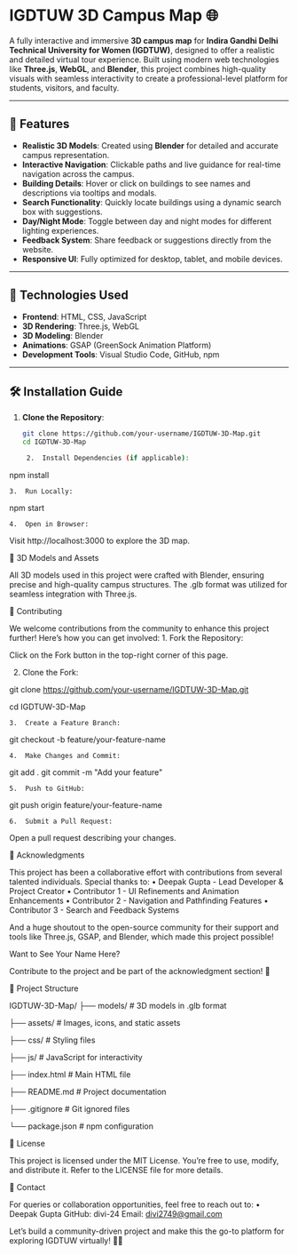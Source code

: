 
# IGDTUW 3D Campus Map 🌐

A fully interactive and immersive **3D campus map** for **Indira Gandhi Delhi Technical University for Women (IGDTUW)**, designed to offer a realistic and detailed virtual tour experience. Built using modern web technologies like **Three.js**, **WebGL**, and **Blender**, this project combines high-quality visuals with seamless interactivity to create a professional-level platform for students, visitors, and faculty.

---

## 🚀 Features

- **Realistic 3D Models**: Created using **Blender** for detailed and accurate campus representation.
- **Interactive Navigation**: Clickable paths and live guidance for real-time navigation across the campus.
- **Building Details**: Hover or click on buildings to see names and descriptions via tooltips and modals.
- **Search Functionality**: Quickly locate buildings using a dynamic search box with suggestions.
- **Day/Night Mode**: Toggle between day and night modes for different lighting experiences.
- **Feedback System**: Share feedback or suggestions directly from the website.
- **Responsive UI**: Fully optimized for desktop, tablet, and mobile devices.

---

## 🔧 Technologies Used

- **Frontend**: HTML, CSS, JavaScript
- **3D Rendering**: Three.js, WebGL
- **3D Modeling**: Blender
- **Animations**: GSAP (GreenSock Animation Platform)
- **Development Tools**: Visual Studio Code, GitHub, npm

---

## 🛠️ Installation Guide

1. **Clone the Repository**:
   ```bash
   git clone https://github.com/your-username/IGDTUW-3D-Map.git
   cd IGDTUW-3D-Map

	2.	Install Dependencies (if applicable):

npm install


	3.	Run Locally:

npm start


	4.	Open in Browser:
Visit http://localhost:3000 to explore the 3D map.

🎨 3D Models and Assets

All 3D models used in this project were crafted with Blender, ensuring precise and high-quality campus structures. The .glb format was utilized for seamless integration with Three.js.

🤝 Contributing

We welcome contributions from the community to enhance this project further! Here’s how you can get involved:
	1.	Fork the Repository:
 
Click on the Fork button in the top-right corner of this page.
	
 2.	Clone the Fork:

git clone https://github.com/your-username/IGDTUW-3D-Map.git

cd IGDTUW-3D-Map


	3.	Create a Feature Branch:

git checkout -b feature/your-feature-name


	4.	Make Changes and Commit:

git add .
git commit -m "Add your feature"


	5.	Push to GitHub:

git push origin feature/your-feature-name


	6.	Submit a Pull Request:
Open a pull request describing your changes.

📜 Acknowledgments

This project has been a collaborative effort with contributions from several talented individuals. Special thanks to:
	•	Deepak Gupta - Lead Developer & Project Creator
	•	Contributor 1 - UI Refinements and Animation Enhancements
	•	Contributor 2 - Navigation and Pathfinding Features
	•	Contributor 3 - Search and Feedback Systems

And a huge shoutout to the open-source community for their support and tools like Three.js, GSAP, and Blender, which made this project possible!

Want to See Your Name Here?

Contribute to the project and be part of the acknowledgment section! 🌟

📂 Project Structure

IGDTUW-3D-Map/
├── models/             # 3D models in .glb format

├── assets/             # Images, icons, and static assets

├── css/                # Styling files

├── js/                 # JavaScript for interactivity

├── index.html          # Main HTML file

├── README.md           # Project documentation

├── .gitignore          # Git ignored files

└── package.json        # npm configuration

📄 License

This project is licensed under the MIT License. You’re free to use, modify, and distribute it. Refer to the LICENSE file for more details.

📧 Contact

For queries or collaboration opportunities, feel free to reach out to:
	•	Deepak Gupta
GitHub: divi-24
Email: divi2749@gmail.com

Let’s build a community-driven project and make this the go-to platform for exploring IGDTUW virtually! 🚀✨
